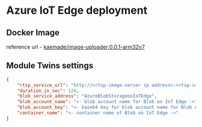 # Azure IoT Edge deployment

## Docker Image
reference url - [kaemade/image-uploader:0.0.1-arm32v7](https://hub.docker.com/layers/kaemade/image-uploader/0.0.1-arm32v7/images/sha256-10e0d84d3268943a24e05abe0a09d3912b1cc02d47a1b8255b2e4aec1b660dc4?context=repo)

## Module Twins settings
```json
{
    "rtsp_service_url": "http://<rtsp-image-server ip address>:<rtsp-image-server port/image",
    "duration_in_sec": 120,
    "blob_service_address": "AzureBlobStorageonIoTEdge",
    "blob_account_name": "<- blob account name for Blob on IoT Edge ->",
    "blob_account_key": "<- base64 key for blob account name for Blob on IoT Edge ->",
    "container_name": "<- container name of Blob on IoT Edge ->"
}
```
